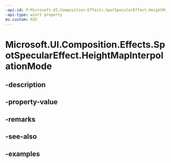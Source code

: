 ```yaml
---
-api-id: P:Microsoft.UI.Composition.Effects.SpotSpecularEffect.HeightMapInterpolationMode
-api-type: winrt property
ms.custom: RS5
---
```


<!-- Property syntax.
public CanvasImageInterpolation HeightMapInterpolationMode { get;  set; }
-->

# Microsoft.UI.Composition.Effects.SpotSpecularEffect.HeightMapInterpolationMode

## -description

## -property-value

## -remarks

## -see-also

## -examples

